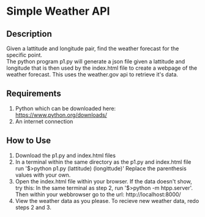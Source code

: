# Simple Weather API
## Description
Given a lattitude and longitude pair, find the weather forecast for the specific point.\
The python program p1.py will generate a json file given a lattitude and longitude that is then used by the index.html file to create a webpage of the weather forecast.
This uses the weather.gov api to retrieve it's data.
## Requirements
1. Python which can be downloaded here: https://www.python.org/downloads/
2. An internet connection
## How to Use
1. Download the p1.py and index.html files
2. In a terminal within the same directory as the p1.py and index.html file run '$>python p1.py (lattitude) (longittude)' Replace the parenthesis values with your own.
3. Open the index.html file within your browser. If the data doesn't show, try this: In the same terminal as step 2, run '$>python -m htpp.server'. Then within your webbrowser go to the url: http://localhost:8000/
4. View the weather data as you please. To recieve new weather data, redo steps 2 and 3.
